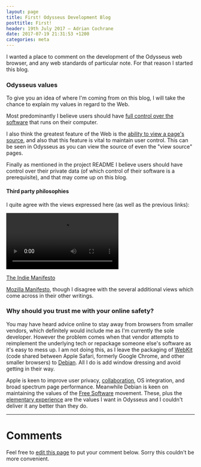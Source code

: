 ```yaml
---
layout: page
title: First! Odysseus Development Blog
posttitle: First!
header: 19th July 2017 — Adrian Cochrane
date: 2017-07-19 21:31:53 +1200
categories: meta
---
```


I wanted a place to comment on the development of the Odysseus web browser, and any web standards of particular note. For that reason I started this blog. 

### Odysseus values

To give you an idea of where I'm coming from on this blog, I will take the chance to explain my values in regard to the Web. 

Most predominantly I believe users should have [full control over the software](https://www.gnu.org/philosophy/free-software-even-more-important.html) that runs on their computer.

I also think the greatest feature of the Web is the [ability to view a page's source](https://www.wired.com/story/clive-thompson-tinker-with-code/), and also that this feature is vital to maintain user control. This can be seen in Odysseus as you can view the source of even the "view source" pages. 

Finally as mentioned in the project README I believe users should have control over their private data (of which control of their software is a prerequisite), and that may come up on this blog. 

#### Third party philosophies

I quite agree with the views expressed here (as well as the previous links):

<video controls src="https://ipfs.io/ipfs/QmYeE6HBrtASHs3N3y1hqVQPd919jYTuiPG4bSRwk4DXKr">http://www.webdirections.org/blog/the-website-obesity-crisis/</video>

[The Indie Manifesto](https://ind.ie/ethical-design/)

[Mozilla Manifesto](https://www.mozilla.org/en-US/about/manifesto/), though I disagree with the several additional views which come across in their other writings. 

### Why should you trust me with your online safety?

You may have heard advice online to stay away from browsers from smaller vendors, which definitely would include me as I'm currently the sole developer. However the problem comes when that vendor attempts to reimplement the underlying tech or repackage someone else's software as it's easy to mess up. I am not doing this, as I leave the packaging of [WebKit](https://webkit.org/) (code shared between Apple Safari, formerly Google Chrome, and other smaller browsers) to [Debian](https://debian.org/). All I do is add window dressing and avoid getting in their way. 

Apple is keen to improve user privacy, [collaboration](https://webkit.org/blog/146/new-open-committer-and-reviewer-policy/), OS integration, and broad spectrum page performance. Meanwhile Debian is keen on maintaining the values of the [Free Software](https://fsf.org/) movement. These, plus the [elementary experience](https://elementary.io/docs/human-interface-guidelines) are the values I want in Odysseus and I couldn't deliver it any better than they do. 

---

# Comments 

Feel free to [edit this page](https://github.com/alcinnz/Odysseus/edit/gh-pages/_posts/2017-07-19-hello-world.md) to put your comment below. Sorry this couldn't be more convenient.
